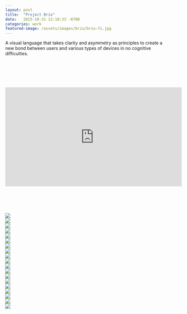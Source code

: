 ```yaml
---
layout: post
title:  "Project Brio"
date:   2015-10-31 12:10:33 -0700
categories: work
featured-image: /assets/images/brio/brio-fi.jpg
---
```

A visual language that takes clarity and asymmetry as principles to create a new bond between users and various types of devices in no cognitive difficulties.

<br/>
<br/>
<br/>
<br/>
<br/>

<div class="js-video [vimeo, widescreen]">
  <iframe width="560" height="315" src="https://player2.vimeo.com/video/143786706" frameborder="0" allowfullscreen></iframe>
</div>

<br/>
<br/>
<br/>
<br/>
<br/>

<div class="fullwidth">
    <div class="fullwidthImage">
        <img src="/assets/images/brio/1.jpg">
    </div>
    <div class="fullwidthImage">
        <img src="/assets/images/brio/2.jpg">
    </div>
    <div class="fullwidthImage">
        <img src="/assets/images/brio/3.jpg">
    </div>
    <div class="fullwidthImage">
        <img src="/assets/images/brio/4.jpg">
    </div>
    <div class="fullwidthImage">
        <img src="/assets/images/brio/5.jpg">
    </div>
    <div class="fullwidthImage">
        <img src="/assets/images/brio/6.jpg">
    </div>
    <div class="fullwidthImage">
        <img src="/assets/images/brio/7.jpg">
    </div>
    <div class="fullwidthImage">
        <img src="/assets/images/brio/8.jpg">
    </div>
    <div class="fullwidthImage">
        <img src="/assets/images/brio/9.jpg">
    </div>
    <div class="fullwidthImage">
        <img src="/assets/images/brio/10.jpg">
    </div>
    <div class="fullwidthImage">
        <img src="/assets/images/brio/11.jpg">
    </div>
    <div class="fullwidthImage">
        <img src="/assets/images/brio/12.jpg">
    </div>
    <div class="fullwidthImage">
        <img src="/assets/images/brio/13.jpg">
    </div>
    <div class="fullwidthImage">
        <img src="/assets/images/brio/14.jpg">
    </div>
    <div class="fullwidthImage">
        <img src="/assets/images/brio/15.jpg">
    </div>
    <div class="fullwidthImage">
        <img src="/assets/images/brio/16.jpg">
    </div>
    <div class="fullwidthImage">
        <img src="/assets/images/brio/17.jpg">
    </div>
    <div class="fullwidthImage">
        <img src="/assets/images/brio/18.jpg">
    </div>
    <div class="fullwidthImage">
        <img src="/assets/images/brio/19.jpg">
    </div>
    <div class="fullwidthClear"></div>
</div>
